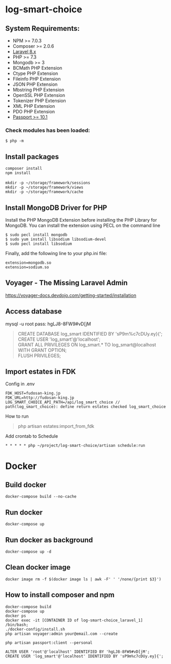 # log-smart-choice
## System Requirements:
* NPM >= 7.0.3
* Composer >= 2.0.6
* <a href="https://laravel.com/docs/8.x/installation">Laravel 8.x</a>
* PHP >= 7.3
* Mongodb >= 3
* BCMath PHP Extension
* Ctype PHP Extension
* Fileinfo PHP Extension
* JSON PHP Extension
* Mbstring PHP Extension
* OpenSSL PHP Extension
* Tokenizer PHP Extension
* XML PHP Extension
* PDO PHP Extension
* <a href="https://laravel.com/docs/8.x/passport">Passport >= 10.1</a>
### Check modules has been loaded:<br>
`$ php -m`

## Install packages<br>
`composer install`<br>
`npm install` <br>
<br>
`mkdir -p ~/storage/framework/sessions` <br>
`mkdir -p ~/storage/framework/views` <br>
`mkdir -p ~/storage/framework/cache`

## Install MongoDB Driver for PHP<br>
Install the PHP MongoDB Extension before installing the PHP Library for MongoDB. You can install the extension using PECL on the command line<br>

`$ sudo pecl install mongodb` <br>
`$ sudo yum install libsodium libsodium-devel` <br>
`$ sudo pecl install libsodium` <br>

Finally, add the following line to your php.ini file:<br>

`extension=mongodb.so`<br>
`extension=sodium.so`<br>

## Voyager - The Missing Laravel Admin<br>
https://voyager-docs.devdojo.com/getting-started/installation

## Access database
mysql -u root
pass: hgLJ8-8FW9#vD[jM
> CREATE DATABASE log_smart IDENTIFIED BY 'sP9m%c7cDUy.ey}{';<br>
> CREATE USER 'log_smart'@'localhost';<br>
> GRANT ALL PRIVILEGES ON log_smart.* TO log_smart@localhost WITH GRANT OPTION;<br>
> FLUSH PRIVILEGES;<br>

## Import estates in FDK
Config in .env
```
FDK_HOST=fudosan-king.jp
FDK_URL=http://fudosan-king.jp
LOG_SMART_CHOICE_API_PATH=/api/log_smart_choice // path(log_smart_choice): define return estates checked log_smart_choice
```
How to run
>php artisan estates:import_from_fdk

Add crontab to Schedule
```
* * * * * php ~/project/log-smart-choice/artisan schedule:run
```


# Docker

## Build docker
```
docker-compose build --no-cache
```
## Run docker
```
docker-compose up
```
## Run docker as background
```
docker-compose up -d
```
## Clean docker image
```
docker image rm -f $(docker image ls | awk -F' ' '/none/{print $3}')
```
## How to install composer and npm
```
docker-compose build
docker-compose up
docker ps
docker exec -it [CONTAINER ID of log-smart-choice_laravel_1] /bin/bash;
./docker-config/install.sh
php artisan voyager:admin your@email.com --create

php artisan passport:client --personal
```


```
ALTER USER 'root'@'localhost' IDENTIFIED BY 'hgLJ8-8FW9#vD[jM';
CREATE USER 'log_smart'@'localhost' IDENTIFIED BY 'sP9m%c7cDUy.ey}{';
```
